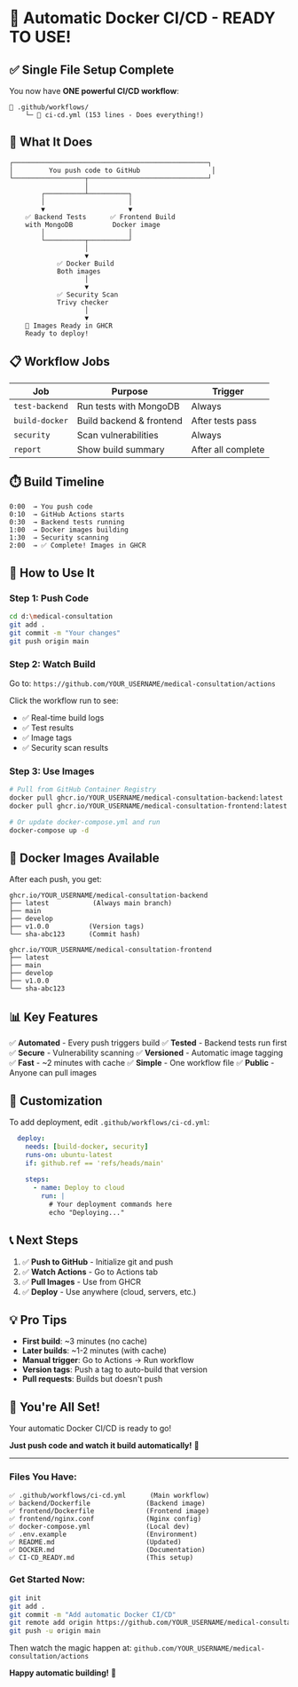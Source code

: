 # 🎉 Automatic Docker CI/CD - READY TO USE!

## ✅ Single File Setup Complete

You now have **ONE powerful CI/CD workflow**:

```
📁 .github/workflows/
    └─ 📄 ci-cd.yml (153 lines - Does everything!)
```

## 🚀 What It Does

```
┌─────────────────────────────────────────────────┐
│         You push code to GitHub                  │
└──────────────────┬──────────────────────────────┘
                   │
        ┌──────────┴──────────┐
        │                     │
        ▼                     ▼
    ✅ Backend Tests      ✅ Frontend Build
    with MongoDB          Docker image
        │                     │
        └──────────┬──────────┘
                   │
                   ▼
            ✅ Docker Build
            Both images
                   │
                   ▼
            ✅ Security Scan
            Trivy checker
                   │
                   ▼
    🎉 Images Ready in GHCR
    Ready to deploy!
```

## 📋 Workflow Jobs

| Job | Purpose | Trigger |
|-----|---------|---------|
| `test-backend` | Run tests with MongoDB | Always |
| `build-docker` | Build backend & frontend | After tests pass |
| `security` | Scan vulnerabilities | Always |
| `report` | Show build summary | After all complete |

## ⏱️ Build Timeline

```
0:00  → You push code
0:10  → GitHub Actions starts
0:30  → Backend tests running
1:00  → Docker images building
1:30  → Security scanning
2:00  → ✅ Complete! Images in GHCR
```

## 🎯 How to Use It

### Step 1: Push Code
```bash
cd d:\medical-consultation
git add .
git commit -m "Your changes"
git push origin main
```

### Step 2: Watch Build
Go to: `https://github.com/YOUR_USERNAME/medical-consultation/actions`

Click the workflow run to see:
- ✅ Real-time build logs
- ✅ Test results
- ✅ Image tags
- ✅ Security scan results

### Step 3: Use Images
```bash
# Pull from GitHub Container Registry
docker pull ghcr.io/YOUR_USERNAME/medical-consultation-backend:latest
docker pull ghcr.io/YOUR_USERNAME/medical-consultation-frontend:latest

# Or update docker-compose.yml and run
docker-compose up -d
```

## 🐳 Docker Images Available

After each push, you get:

```
ghcr.io/YOUR_USERNAME/medical-consultation-backend
├── latest           (Always main branch)
├── main            
├── develop
├── v1.0.0          (Version tags)
└── sha-abc123      (Commit hash)

ghcr.io/YOUR_USERNAME/medical-consultation-frontend
├── latest
├── main
├── develop
├── v1.0.0
└── sha-abc123
```

## 📊 Key Features

✅ **Automated** - Every push triggers build
✅ **Tested** - Backend tests run first
✅ **Secure** - Vulnerability scanning
✅ **Versioned** - Automatic image tagging
✅ **Fast** - ~2 minutes with cache
✅ **Simple** - One workflow file
✅ **Public** - Anyone can pull images

## 🔧 Customization

To add deployment, edit `.github/workflows/ci-cd.yml`:

```yaml
  deploy:
    needs: [build-docker, security]
    runs-on: ubuntu-latest
    if: github.ref == 'refs/heads/main'
    
    steps:
      - name: Deploy to cloud
        run: |
          # Your deployment commands here
          echo "Deploying..."
```

## 📞 Next Steps

1. ✅ **Push to GitHub** - Initialize git and push
2. ✅ **Watch Actions** - Go to Actions tab
3. ✅ **Pull Images** - Use from GHCR
4. ✅ **Deploy** - Use anywhere (cloud, servers, etc.)

## 💡 Pro Tips

- **First build**: ~3 minutes (no cache)
- **Later builds**: ~1-2 minutes (with cache)
- **Manual trigger**: Go to Actions → Run workflow
- **Version tags**: Push a tag to auto-build that version
- **Pull requests**: Builds but doesn't push

## 🎉 You're All Set!

Your automatic Docker CI/CD is ready to go!

**Just push code and watch it build automatically!** 🚀

---

### Files You Have:

```
✅ .github/workflows/ci-cd.yml      (Main workflow)
✅ backend/Dockerfile              (Backend image)
✅ frontend/Dockerfile             (Frontend image)
✅ frontend/nginx.conf             (Nginx config)
✅ docker-compose.yml              (Local dev)
✅ .env.example                    (Environment)
✅ README.md                       (Updated)
✅ DOCKER.md                       (Documentation)
✅ CI-CD_READY.md                  (This setup)
```

### Get Started Now:

```bash
git init
git add .
git commit -m "Add automatic Docker CI/CD"
git remote add origin https://github.com/YOUR_USERNAME/medical-consultation.git
git push -u origin main
```

Then watch the magic happen at: `github.com/YOUR_USERNAME/medical-consultation/actions`

**Happy automatic building!** 🎉
